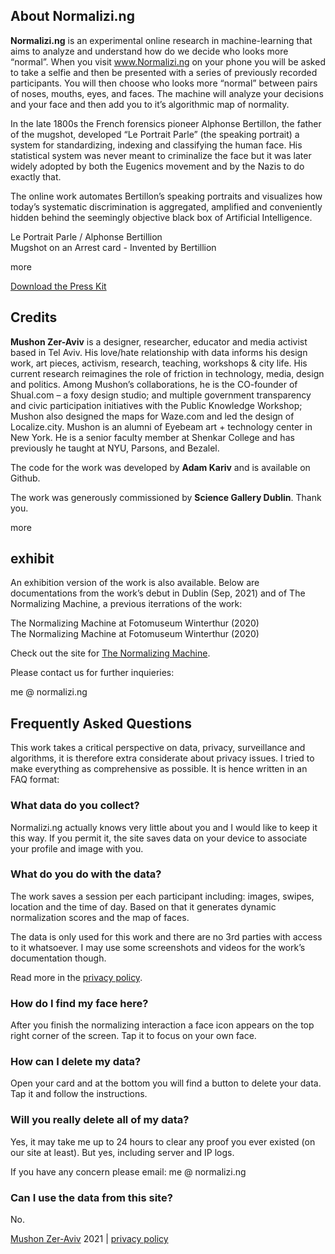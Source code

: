 ## About Normalizi.ng

**Normalizi.ng** is an experimental online research in machine-learning that aims to analyze and understand how do we decide who looks more “normal”. When you visit www.Normalizi.ng on your phone you will be asked to take a selfie and then be presented with a series of previously recorded participants. You will then choose who looks more “normal” between pairs of noses, mouths, eyes, and faces. The machine will analyze your decisions and your face and then add you to it’s algorithmic map of normality.

In the late 1800s the French forensics pioneer Alphonse Bertillon, the father of the mugshot, developed “Le Portrait Parle” (the speaking portrait) a system for standardizing, indexing and classifying the human face. His statistical system was never meant to criminalize the face but it was later widely adopted by both the Eugenics movement and by the Nazis to do exactly that.

The online work automates Bertillon’s speaking portraits and visualizes how today’s systematic discrimination is aggregated, amplified and conveniently hidden behind the seemingly objective black box of Artificial Intelligence.

<div class='gallery'>
    <div class='gallery-item'>
        <div class='img' style='background-image: url(/assets/gallery/le-portrait-parle.png)'></div>
        <label>Le Portrait Parle / Alphonse Bertillion</label>
    </div>
    <div class='gallery-item'>
        <div class='img' style='background-image: url(/assets/gallery/mugshot-arrest-card.jpg)'></div>
        <label>Mugshot on an Arrest card - Invented by Bertillion</label>
    </div>
</div>

<a class='more'><span class='hr'></span><span class='clickable'>more</span><span class='hr'></span></a>

<a class='button' href='https://paper.dropbox.com/doc/Normalizi.ng--BRHS~8gRVoRi2fDfSznIVEsXAQ-e7yFCURpFESkGNzAfz59j' target='_blank'>Download the Press Kit</a>

## Credits

**Mushon Zer-Aviv** is a designer, researcher, educator and media activist based in Tel Aviv. His love/hate relationship with data informs his design work, art pieces, activism, research, teaching, workshops & city life. His current research reimagines the role of friction in technology, media, design and politics. Among Mushon’s collaborations, he is the CO-founder of Shual.com – a foxy design studio; and multiple government transparency and civic participation initiatives with the Public Knowledge Workshop; Mushon also designed the maps for Waze.com and led the design of Localize.city. Mushon is an alumni of Eyebeam art + technology center in New York. He is a senior faculty member at Shenkar College and has previously he taught at NYU, Parsons, and Bezalel.

The code for the work was developed by **Adam Kariv** and is available on Github.

The work was generously commissioned by **Science Gallery Dublin**. Thank you.

<a class='more'><span class='hr'></span><span class='clickable'>more</span><span class='hr'></span></a>

## exhibit

An exhibition version of the work is also available. Below are documentations from the work’s debut in Dublin (Sep, 2021) and of The Normalizing Machine, a previous iterrations of the work:

<div class='gallery'>
    <div class='gallery-item'>
        <div class='img' style='background-image: url(/assets/gallery/exhibit-1.png)'></div>
        <label>The Normalizing Machine at Fotomuseum Winterthur (2020)</label>
    </div>
    <div class='gallery-item'>
        <div class='img' style='background-image: url(/assets/gallery/exhibit-2.jpg)'></div>
        <label>The Normalizing Machine at Fotomuseum Winterthur (2020)</label>
    </div>
</div>

Check out the site for [The Normalizing Machine](https://mushon.com/tnm).

Please contact us for further inquieries: 

me @ normalizi.ng

## Frequently Asked Questions

This work takes a critical perspective on data, privacy, surveillance and algorithms, it is therefore extra considerate about privacy issues. I tried to make everything as comprehensive as possible. It is hence written in an FAQ format:

### What data do you collect?

Normalizi.ng actually knows very little about you and I would like to keep it this way. If you permit it, the site saves data on your device to associate your profile and image with you.

### What do you do with the data?

The work saves a session per each participant including: images, swipes, location and the time of day. Based on that it generates dynamic normalization scores and the map of faces.
      
The data is only used for this work and there are no 3rd parties with access to it whatsoever. I may use some screenshots and videos for the work’s documentation though.
      
Read more in the [privacy policy](#).

### How do I find my face here?

After you finish the normalizing interaction a face icon appears on the top right corner of the screen. Tap it to focus on your own face.

### How can I delete my data?

Open your card and at the bottom you will find a button to delete your data. Tap it and follow the instructions.

### Will you really delete all of my data?

Yes, it may take me up to 24 hours to clear any proof you ever existed (on our site at least). But yes, including server and IP logs.

If you have any concern please email: me @ normalizi.ng

### Can I use the data from this site?

No.
      
[Mushon Zer-Aviv](https://mushon.com) 2021  |  [privacy policy](#)
